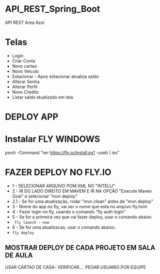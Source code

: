 # API_REST_Spring_Boot
API REST Area Azul

# Telas
  * Login 
  * Criar Conta 
  * Novo cartao
  * Novo Veiculo
  * Estacionar - Apos estacionar atualiza saldo
  * Alterar Senha
  * Alterar Perfil
  * Novo Credito
  * Listar saldo atualizado em tela

# DEPLOY APP
# Instalar FLY WINDOWS 
pwsh -Command "iwr https://fly.io/install.ps1 -useb | iex"

# FAZER DEPLOY NO FLY.IO
* 1 - SELECIONAR ARQUIVO POM.XML NO "INTELIJ"
* 2 - IR DO LADO DIREITO EM MAVEM E IR NA OPÇÃO "Execute Maven Goal" e selecionar "mvn deploy"
* 2.1 - Se for uma atualização, rodar "mvn clean" antes de "mvn deploy"
* 3 - Nome do app no fly, vai ser o nome que esta no arquivo fly.toml
* 4 - Fazer login no fly, usando o comando "fly auth login"
* 5 - Se for a primeira vez que vai fazer deploy, usar o comando abaixo 
* ``` fly launch --now```
* 6 - Se for uma atualizacao, usar o comando abaixo:
* ``` fly deploy ```

## MOSTRAR DEPLOY DE CADA PROJETO EM SALA DE AULA
USAR CARTAO DE CASA- VERIFICAR....
PEGAR USUARIO POR EQUIPE





